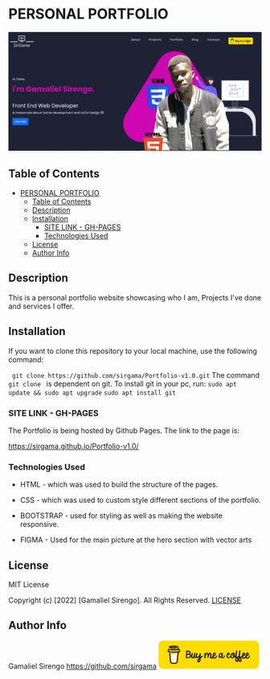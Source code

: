 # PERSONAL PORTFOLIO
<img  src="./images/coversert.png">

 


## Table of Contents

- [PERSONAL PORTFOLIO](#personal-portfolio)
  - [Table of Contents](#table-of-contents)
  - [Description](#description)
  - [Installation](#installation)
    - [SITE LINK - GH-PAGES](#site-link---gh-pages)
    - [Technologies Used](#technologies-used)
  - [License](#license)
  - [Author Info](#author-info)

## Description
<p>This is a personal portfolio website showcasing who I am, Projects I've done and services I offer.</p>

## Installation
<p>If you want to clone this repository to your local machine, use the following command: </p>
<code> git clone https://github.com/sirgama/Portfolio-v1.0.git</code>
The command <code>git clone </code> is dependent on git. 
To install git in your pc, run:
<code>sudo apt update && sudo apt upgrade</code>
<code>sudo apt install git</code>




### SITE LINK - GH-PAGES
The Portfolio is being hosted by Github Pages. The link to the page is:

<a href="https://sirgama.github.io/Portfolio-v1.0/">https://sirgama.github.io/Portfolio-v1.0/</a>

### Technologies Used
* HTML - which was used to build the structure of the pages.

* CSS - which was used to custom style different sections of the portfolio.

* BOOTSTRAP - used for styling as well as making the website responsive.
  
* FIGMA - Used for the main picture at the hero section with vector arts


## License

MIT License

Copyright (c) [2022] [Gamaliel Sirengo]. All Rights Reserved.
<a href="./LICENSE"> LICENSE</a>


## Author Info

Gamaliel Sirengo 
https://github.com/sirgama
<a class="nav-link tite" href="https://www.buymeacoffee.com/sirgamaliel"> <img class="img-fluid" src="./images/bmc-button.png" height="auto" width="200px" alt="sirgamaliel" ></a>